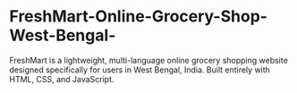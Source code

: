 # FreshMart-Online-Grocery-Shop-West-Bengal-
FreshMart is a lightweight, multi-language online grocery shopping website designed specifically for users in West Bengal, India. Built entirely with HTML, CSS, and JavaScript.
